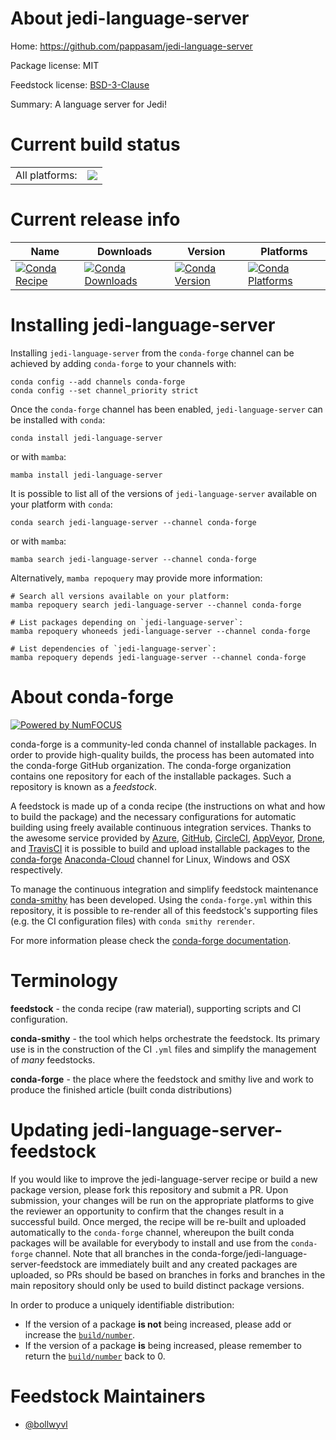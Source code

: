 About jedi-language-server
==========================

Home: https://github.com/pappasam/jedi-language-server

Package license: MIT

Feedstock license: [BSD-3-Clause](https://github.com/conda-forge/jedi-language-server-feedstock/blob/main/LICENSE.txt)

Summary: A language server for Jedi!

Current build status
====================


<table><tr><td>All platforms:</td>
    <td>
      <a href="https://dev.azure.com/conda-forge/feedstock-builds/_build/latest?definitionId=11547&branchName=main">
        <img src="https://dev.azure.com/conda-forge/feedstock-builds/_apis/build/status/jedi-language-server-feedstock?branchName=main">
      </a>
    </td>
  </tr>
</table>

Current release info
====================

| Name | Downloads | Version | Platforms |
| --- | --- | --- | --- |
| [![Conda Recipe](https://img.shields.io/badge/recipe-jedi--language--server-green.svg)](https://anaconda.org/conda-forge/jedi-language-server) | [![Conda Downloads](https://img.shields.io/conda/dn/conda-forge/jedi-language-server.svg)](https://anaconda.org/conda-forge/jedi-language-server) | [![Conda Version](https://img.shields.io/conda/vn/conda-forge/jedi-language-server.svg)](https://anaconda.org/conda-forge/jedi-language-server) | [![Conda Platforms](https://img.shields.io/conda/pn/conda-forge/jedi-language-server.svg)](https://anaconda.org/conda-forge/jedi-language-server) |

Installing jedi-language-server
===============================

Installing `jedi-language-server` from the `conda-forge` channel can be achieved by adding `conda-forge` to your channels with:

```
conda config --add channels conda-forge
conda config --set channel_priority strict
```

Once the `conda-forge` channel has been enabled, `jedi-language-server` can be installed with `conda`:

```
conda install jedi-language-server
```

or with `mamba`:

```
mamba install jedi-language-server
```

It is possible to list all of the versions of `jedi-language-server` available on your platform with `conda`:

```
conda search jedi-language-server --channel conda-forge
```

or with `mamba`:

```
mamba search jedi-language-server --channel conda-forge
```

Alternatively, `mamba repoquery` may provide more information:

```
# Search all versions available on your platform:
mamba repoquery search jedi-language-server --channel conda-forge

# List packages depending on `jedi-language-server`:
mamba repoquery whoneeds jedi-language-server --channel conda-forge

# List dependencies of `jedi-language-server`:
mamba repoquery depends jedi-language-server --channel conda-forge
```


About conda-forge
=================

[![Powered by
NumFOCUS](https://img.shields.io/badge/powered%20by-NumFOCUS-orange.svg?style=flat&colorA=E1523D&colorB=007D8A)](https://numfocus.org)

conda-forge is a community-led conda channel of installable packages.
In order to provide high-quality builds, the process has been automated into the
conda-forge GitHub organization. The conda-forge organization contains one repository
for each of the installable packages. Such a repository is known as a *feedstock*.

A feedstock is made up of a conda recipe (the instructions on what and how to build
the package) and the necessary configurations for automatic building using freely
available continuous integration services. Thanks to the awesome service provided by
[Azure](https://azure.microsoft.com/en-us/services/devops/), [GitHub](https://github.com/),
[CircleCI](https://circleci.com/), [AppVeyor](https://www.appveyor.com/),
[Drone](https://cloud.drone.io/welcome), and [TravisCI](https://travis-ci.com/)
it is possible to build and upload installable packages to the
[conda-forge](https://anaconda.org/conda-forge) [Anaconda-Cloud](https://anaconda.org/)
channel for Linux, Windows and OSX respectively.

To manage the continuous integration and simplify feedstock maintenance
[conda-smithy](https://github.com/conda-forge/conda-smithy) has been developed.
Using the ``conda-forge.yml`` within this repository, it is possible to re-render all of
this feedstock's supporting files (e.g. the CI configuration files) with ``conda smithy rerender``.

For more information please check the [conda-forge documentation](https://conda-forge.org/docs/).

Terminology
===========

**feedstock** - the conda recipe (raw material), supporting scripts and CI configuration.

**conda-smithy** - the tool which helps orchestrate the feedstock.
                   Its primary use is in the construction of the CI ``.yml`` files
                   and simplify the management of *many* feedstocks.

**conda-forge** - the place where the feedstock and smithy live and work to
                  produce the finished article (built conda distributions)


Updating jedi-language-server-feedstock
=======================================

If you would like to improve the jedi-language-server recipe or build a new
package version, please fork this repository and submit a PR. Upon submission,
your changes will be run on the appropriate platforms to give the reviewer an
opportunity to confirm that the changes result in a successful build. Once
merged, the recipe will be re-built and uploaded automatically to the
`conda-forge` channel, whereupon the built conda packages will be available for
everybody to install and use from the `conda-forge` channel.
Note that all branches in the conda-forge/jedi-language-server-feedstock are
immediately built and any created packages are uploaded, so PRs should be based
on branches in forks and branches in the main repository should only be used to
build distinct package versions.

In order to produce a uniquely identifiable distribution:
 * If the version of a package **is not** being increased, please add or increase
   the [``build/number``](https://docs.conda.io/projects/conda-build/en/latest/resources/define-metadata.html#build-number-and-string).
 * If the version of a package **is** being increased, please remember to return
   the [``build/number``](https://docs.conda.io/projects/conda-build/en/latest/resources/define-metadata.html#build-number-and-string)
   back to 0.

Feedstock Maintainers
=====================

* [@bollwyvl](https://github.com/bollwyvl/)

